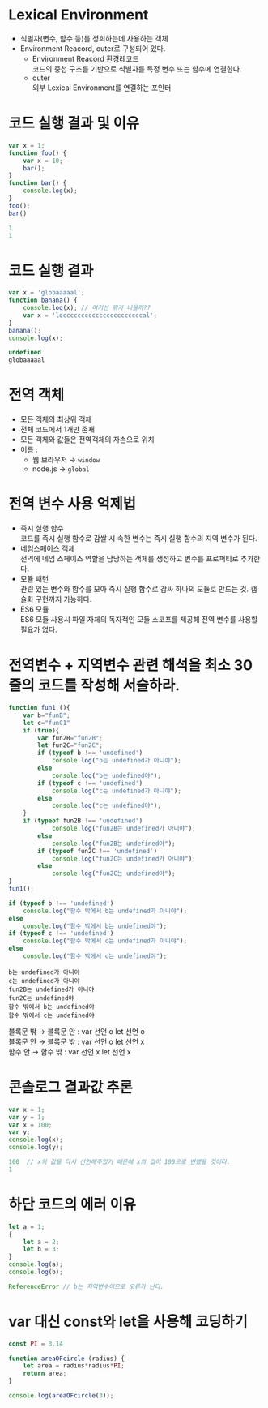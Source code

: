 # Lexical Environment
* 식별자(변수, 함수 등)를 정희하는데 사용하는 객체
* Environment Reacord, outer로 구성되어 있다.
  * Environment Reacord 환경레코드   
    코드의 중첩 구조를 기반으로 식별자를 특정 변수 또는 함수에 연결한다.
  * outer   
    외부 Lexical Environment를 연결하는 포인터

# 코드 실행 결과 및 이유
```js
var x = 1;
function foo() {
    var x = 10;
    bar();
}
function bar() {
    console.log(x);
}
foo();
bar()
```
```js
1
1
```

# 코드 실행 결과
```js
var x = 'globaaaaal';
function banana() {
    console.log(x); // 여기선 뭐가 나올까??
    var x = 'loccccccccccccccccccccccal';
}
banana();
console.log(x);
```
```js
undefined
globaaaaal
```

# 전역 객체
* 모든 객체의 최상위 객체
* 전체 코드에서 1개만 존재
* 모든 객체와 값들은 전역객체의 자손으로 위치
* 이름 : 
    * 웹 브라우저 &rarr; ```window```   
    * node.js &rarr; ```global```
  
# 전역 변수 사용 억제법
* 즉시 실행 함수   
   코드를 즉시 실행 함수로 감쌀 시 속한 변수는 즉시 실행 함수의 지역 변수가 된다.
* 네임스페이스 객체   
   전역에 네임 스페이스 역할을 담당하는 객체를 생성하고 변수를 프로퍼티로 추가한다.
* 모듈 패턴   
   관련 있는 변수와 함수를 모아 즉시 실행 함수로 감싸 하나의 모듈로 만드는 것. 캡슐화 구현까지 가능하다.
*  ES6 모듈   
   ES6 모듈 사용시 파일 자체의 독자적인 모듈 스코프를 제공해 전역 변수를 사용할 필요가 없다.

# 전역변수 + 지역변수 관련 해석을 최소 30줄의 코드를 작성해 서술하라.
```js
function fun1 (){
    var b="funB";
    let c="funC1"
    if (true){
        var fun2B="fun2B";
        let fun2C="fun2C";
        if (typeof b !== 'undefined')
            console.log("b는 undefined가 아니야");
        else
            console.log("b는 undefined야");
        if (typeof c !== 'undefined')
            console.log("c는 undefined가 아니야");
        else
            console.log("c는 undefined야");
    }
    if (typeof fun2B !== 'undefined')
            console.log("fun2B는 undefined가 아니야");
        else
            console.log("fun2B는 undefined야");
        if (typeof fun2C !== 'undefined')
            console.log("fun2C는 undefined가 아니야");
        else
            console.log("fun2C는 undefined야");
}
fun1();

if (typeof b !== 'undefined')
    console.log("함수 밖에서 b는 undefined가 아니야");
else
    console.log("함수 밖에서 b는 undefined야");
if (typeof c !== 'undefined')
    console.log("함수 밖에서 c는 undefined가 아니야");
else
    console.log("함수 밖에서 c는 undefined야");
```
```
b는 undefined가 아니야
c는 undefined가 아니야
fun2B는 undefined가 아니야
fun2C는 undefined야
함수 밖에서 b는 undefined야
함수 밖에서 c는 undefined야
```
블록문 밖 &rarr; 블록문 안 : var 선언 o let 선언 o   
블록문 안 &rarr; 블록문 밖 : var 선언 o let 선언 x   
함수 안 &rarr; 함수 밖 : var 선언 x let 선언 x

# 콘솔로그 결과값 추론
```js
var x = 1;
var y = 1;
var x = 100;
var y;
console.log(x);
console.log(y);
```
```js
100  // x의 값을 다시 선언해주었기 때문에 x의 값이 100으로 변했을 것이다.
1
```

# 하단 코드의 에러 이유
```js
let a = 1;
{
    let a = 2;
    let b = 3;
}
console.log(a);
console.log(b);
```
```js
ReferenceError // b는 지역변수이므로 오류가 난다.
```

# var 대신 const와 let을 사용해 코딩하기
```js
const PI = 3.14

function areaOFcircle (radius) {
    let area = radius*radius*PI;
    return area;
}

console.log(areaOFcircle(3));
```

